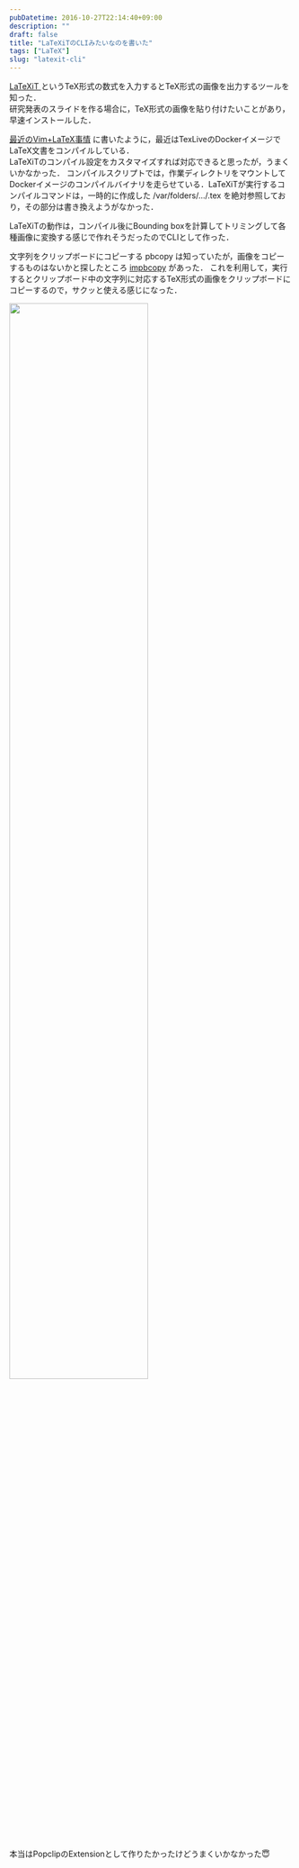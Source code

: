 ```yaml
---
pubDatetime: 2016-10-27T22:14:40+09:00
description: ""
draft: false
title: "LaTeXiTのCLIみたいなのを書いた"
tags: ["LaTeX"]
slug: "latexit-cli"
---
```


[ LaTeXiT ](https://www.chachatelier.fr/latexit/)というTeX形式の数式を入力するとTeX形式の画像を出力するツールを知った．  
研究発表のスライドを作る場合に，TeX形式の画像を貼り付けたいことがあり，早速インストールした．

<!--more-->

[最近のVim+LaTeX事情](/blog/2016/09/04/vim-latex) に書いたように，最近はTexLiveのDockerイメージでLaTeX文書をコンパイルしている．  
LaTeXiTのコンパイル設定をカスタマイズすれば対応できると思ったが，うまくいかなかった．
コンパイルスクリプトでは，作業ディレクトリをマウントしてDockerイメージのコンパイルバイナリを走らせている．LaTeXiTが実行するコンパイルコマンドは，一時的に作成した
/var/folders/.../.tex を絶対参照しており，その部分は書き換えようがなかった．

LaTeXiTの動作は，コンパイル後にBounding boxを計算してトリミングして各種画像に変換する感じで作れそうだったのでCLIとして作った．

<script src="https://gist.github.com/itkq/7d12990860ee2d8b9b32a437be278b6a.js"></script>

文字列をクリップボードにコピーする pbcopy は知っていたが，画像をコピーするものはないかと探したところ [impbcopy](https://gist.github.com/beng/806b8420cc16bcf8a07a) があった．
これを利用して，実行するとクリップボード中の文字列に対応するTeX形式の画像をクリップボードにコピーするので，サクッと使える感じになった．

<a href="/latexit-demo.gif"><img src="/latexit-demo.gif" width="70%"/></a>

本当はPopclipのExtensionとして作りたかったけどうまくいかなかった😇
